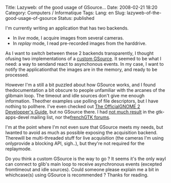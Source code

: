 Title: Lazyweb: of the good usage of GSource...
Date: 2008-02-21 18:20
Category: Computers / Informatique
Tags:
Lang: en
Slug: lazyweb-of-the-good-usage-of-gsource
Status: published

I'm currently writing an application that has two backends.

-   In *live* mode, I acquire images from several cameras.
-   In *replay* mode, I read pre-recorded images from the harddrive.

As I want to switch between these 2 backends transparently, I thought ofusing two implementations of a [custom GSource](\%22http://library.gnome.org/devel/glib/2.10/glib-The-Main-Event-Loop.html#id3126598\%22). It seemed to be what I need: a way to sendand react to asynchonous events. In my case, I want to notify the applicationthat the images are in the memory, and ready to be processed.

However I'm a still a bit puzzled about how GSource works, and I found thedocumentation a bit obscure to people unfamiliar with the arcanes of the glibmain loop. The timeout and idle sources don't give me enough information. Theother examples use polling of file descriptors, but I have nothing to pollhere. I've even checked out [The OfficialGNOME 2 Developper's Guide](\%22http://nostarch.com/frameset.php?startat=gnome\%22), but no GSource there. I had [not much result](\%22http://mail.gnome.org/archives/gtk-app-devel-list/2008-February/msg00050.html\%22) in the gtk-apps-devel mailing list, nor the[frenchGTK forums](\%22http://forum.gtk-fr.org/viewtopic.php?id=4529\%22).

I'm at the point where I'm not even sure that GSource meets my needs, but Iwanted to avoid as much as possible exposing the acquisition backend. Therewill be multi-threaded stuff for live acquisition (the cameras I'm using onlyprovide a blocking API, sigh..), but they're not required for the replaymode.

Do you think a custom GSource is the way to go ? It seems it's the only wayI can connect to glib's main loop to receive asynchronous events (excepted fromtimeout and idle sources). Could someone please explain me a bit in whichcase(s) using GSource is recommended ? Thanks for reading.
